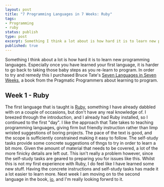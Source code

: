 ```yaml
---
layout: post
title: "7 Programming Languages in 7 Weeks: Ruby"
tags: 
- Programming
- ruby
status: publish
type: post
excerpt: Something I think a lot about is how hard it is to learn new programming languages. In order to try and learn some new languages, I purchased <i>Seven Programming Languages in Seven Weeks</i>.
published: true
---
```


Something I think about a lot is how hard it is to learn new programming languages. Especially once you have learned your first language, it is harder to go back to taking those baby steps as you re-learn to program. In order to try and remedy this I purchased Bruce Tate's [Seven Languages in Seven Weeks][1], a book from the Pragmatic Programmers about learning to program. 

## Week 1 - Ruby

The first language that is taught is [Ruby][2], something I have already dabbled with on a couple of occasions, but don't have any real knowledge of. I breezed through the introduction, and I already had Ruby installed, so I continued to the first "day". I like the approach that Tate takes to teaching programming languages, giving firm but friendly instruction rather than limp wristed suggestions of boring projects. The pace of the text is good, and the scope is sufficiently constrained making it easy to follow. The self-study tasks provide some concrete suggestions of thngs to try in order to learn a bit more. Given the amount of material that needs to be covered, a lot of the more finicky details are left out. This isn't really a problem however, since the self-study tasks are geared to preparing you for issues like this. Whilst this is not my first experience with Ruby, I do feel like I have learned some new stuff. Having the concrete instructions and self-study tasks has made it a lot easier to learn more. Next week I am moving on to the second language in the book, [io][3], and I'm really looking forwrd to it.

 [1]: http://www.amazon.co.uk/Seven-Languages-Weeks-Programming-Programmers/dp/193435659X/ref=sr_1_1?ie=UTF8&qid=1308182152&sr=8-1-spell
 [2]: http://www.ruby-lang.org
 [3]: http://www.iolanguage.com
